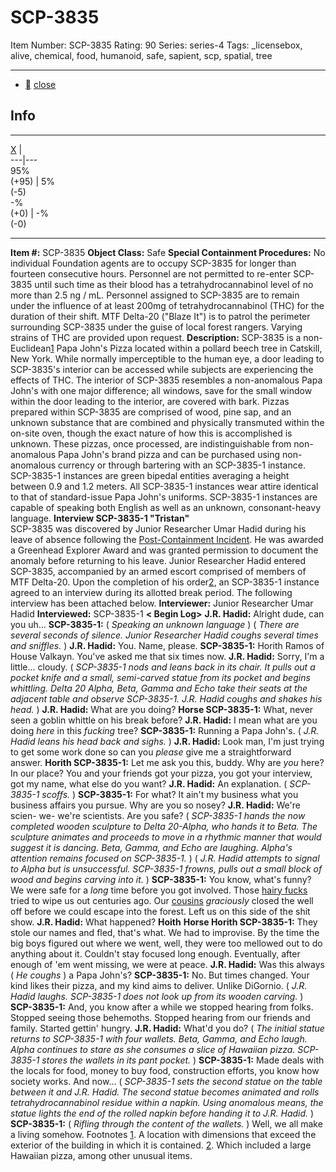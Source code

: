 # SCP-3835
Item Number: SCP-3835
Rating: 90
Series: series-4
Tags: _licensebox, alive, chemical, food, humanoid, safe, sapient, scp, spatial, tree

---

  * [](javascript:;)
[close](javascript:;)
## Info
* * *
[X](javascript:;)
|   
---|---  
95%  
(+95) | 5%  
(-5)  
-%  
(+0) | -%  
(-0)  
* * *

**Item #:** SCP-3835
**Object Class:** Safe
**Special Containment Procedures:** No individual Foundation agents are to occupy SCP-3835 for longer than fourteen consecutive hours. Personnel are not permitted to re-enter SCP-3835 until such time as their blood has a tetrahydrocannabinol level of no more than 2.5 ng / mL. Personnel assigned to SCP-3835 are to remain under the influence of at least 200mg of tetrahydrocannabinol (THC) for the duration of their shift. MTF Delta-20 ("Blaze It") is to patrol the perimeter surrounding SCP-3835 under the guise of local forest rangers.
Varying strains of THC are provided upon request.
**Description:** SCP-3835 is a non-Euclidean[1](javascript:;) Papa John's Pizza located within a pollard beech tree in Catskill, New York. While normally imperceptible to the human eye, a door leading to SCP-3835's interior can be accessed while subjects are experiencing the effects of THC.
The interior of SCP-3835 resembles a non-anomalous Papa John's with one major difference; all windows, save for the small window within the door leading to the interior, are covered with bark. Pizzas prepared within SCP-3835 are comprised of wood, pine sap, and an unknown substance that are combined and physically transmuted within the on-site oven, though the exact nature of how this is accomplished is unknown. These pizzas, once processed, are indistinguishable from non-anomalous Papa John's brand pizza and can be purchased using non-anomalous currency or through bartering with an SCP-3835-1 instance.
SCP-3835-1 instances are green bipedal entities averaging a height between 0.9 and 1.2 meters. All SCP-3835-1 instances wear attire identical to that of standard-issue Papa John's uniforms. SCP-3835-1 instances are capable of speaking both English as well as an unknown, consonant-heavy language.
**Interview SCP-3835-1 "Tristan"**  
SCP-3835 was discovered by Junior Researcher Umar Hadid during his leave of absence following the [Post-Containment Incident](http://scp-wiki.wikidot.com/scp-5967). He was awarded a Greenhead Explorer Award and was granted permission to document the anomaly before returning to his leave.
Junior Researcher Hadid entered SCP-3835, accompanied by an armed escort comprised of members of MTF Delta-20. Upon the completion of his order[2](javascript:;), an SCP-3835-1 instance agreed to an interview during its allotted break period. The following interview has been attached below.
**Interviewer:** Junior Researcher Umar Hadid
**Interviewed:** SCP-3835-1
**< Begin Log>**
**J.R. Hadid:** Alright dude, can you uh…
**SCP-3835-1:** ( _Speaking an unknown language_ )
( _There are several seconds of silence. Junior Researcher Hadid coughs several times and sniffles._ )
**J.R. Hadid:** You. Name, please.
**SCP-3835-1:** Horith Ramos of House Valkayn. You've asked me that six times now.
**J.R. Hadid:** Sorry, I'm a little… cloudy.
( _SCP-3835-1 nods and leans back in its chair. It pulls out a pocket knife and a small, semi-carved statue from its pocket and begins whittling. Delta 20 Alpha, Beta, Gamma and Echo take their seats at the adjacent table and observe SCP-3835-1. J.R. Hadid coughs and shakes his head._ )
**J.R. Hadid:** What are you doing?
**Horse SCP-3835-1:** What, never seen a goblin whittle on his break before?
**J.R. Hadid:** I mean what are you doing _here_ in this _fucking_ tree?
**SCP-3835-1:** Running a Papa John's.
( _J.R. Hadid leans his head back and sighs._ )
**J.R. Hadid:** Look man, I'm just trying to get some work done so can you _please_ give me a straightforward answer.
**Horith SCP-3835-1:** Let me ask you this, buddy. Why are _you_ here? In our place? You and your friends got your pizza, you got your interview, got my name, what else do you want?
**J.R. Hadid:** An explanation.
( _SCP-3835-1 scoffs._ )
**SCP-3835-1:** For what? It ain't my business what you business affairs you pursue. Why are you so nosey?
**J.R. Hadid:** We're scien- we- we're scientists. Are you safe?
( _SCP-3835-1 hands the now completed wooden sculpture to Delta 20-Alpha, who hands it to Beta. The sculpture animates and proceeds to move in a rhythmic manner that would suggest it is dancing. Beta, Gamma, and Echo are laughing. Alpha's attention remains focused on SCP-3835-1._ )
( _J.R. Hadid attempts to signal to Alpha but is unsuccessful. SCP-3835-1 frowns, pulls out a small block of wood and begins carving into it._ )
**SCP-3835-1:** You know, what's funny? We were safe for a _long_ time before you got involved. Those [hairy fucks](http://scp-wiki.wikidot.com/scp-1000) tried to wipe us out centuries ago. Our [cousins](http://scp-wiki.wikidot.com/taboo) _graciously_ closed the well off before we could escape into the forest. Left us on this side of the shit show.
**J.R. Hadid:** What happened?
**Hoith** **Horse Horith SCP-3835-1:** They stole our names and fled, that's what. We had to improvise. By the time the big boys figured out where we went, well, they were too mellowed out to do anything about it. Couldn't stay focused long enough. Eventually, after enough of 'em went missing, we were at peace.
**J.R. Hadid:** Was this always ( _He coughs_ ) a Papa John's?
**SCP-3835-1:** No. But times changed. Your kind likes their pizza, and my kind aims to deliver. Unlike DiGornio.
( _J.R. Hadid laughs. SCP-3835-1 does not look up from its wooden carving._ )
**SCP-3835-1:** And, you know after a while we stopped hearing from folks. Stopped seeing those behemoths. Stopped hearing from our friends and family. Started gettin' hungry.
**J.R. Hadid:** What'd you do?
( _The initial statue returns to SCP-3835-1 with four wallets. Beta, Gamma, and Echo laugh. Alpha continues to stare as she consumes a slice of Hawaiian pizza. SCP-3835-1 stores the wallets in its pant pocket._ )
**SCP-3835-1:** Made deals with the locals for food, money to buy food, construction efforts, you know how society works. And now…
( _SCP-3835-1 sets the second statue on the table between it and J.R. Hadid. The second statue becomes animated and rolls tetrahydrocannabinol residue within a napkin. Using anomalous means, the statue lights the end of the rolled napkin before handing it to J.R. Hadid._ )
**SCP-3835-1:** ( _Rifling through the content of the wallets._ ) Well, we all make a living somehow.
Footnotes
[1](javascript:;). A location with dimensions that exceed the exterior of the building in which it is contained.
[2](javascript:;). Which included a large Hawaiian pizza, among other unusual items.